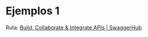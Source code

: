 # Ejemplos 1

Ruta: [Build, Collaborate & Integrate APIs | SwaggerHub](https://app.swaggerhub.com/apis/EDGARDMA_1/MyCompanyAPI/1.0.0#/default/post_employees)